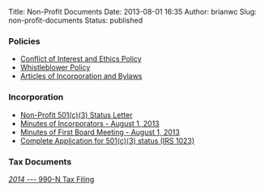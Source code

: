 Title: Non-Profit Documents
Date: 2013-08-01 16:35
Author: brianwc
Slug: non-profit-documents
Status: published

### Policies

 - [Conflict of Interest and Ethics
    Policy]({filename}/pdf/005-COI_and_Ethics_policy.pdf)
 - [Whistleblower Policy]({filename}/pdf/Whistleblower-Policy.pdf)
 - [Articles of Incorporation and Bylaws]({filename}/pdf/Articles_of_Incorporation_and_Bylaws.pdf)


### Incorporation

-   [Non-Profit 501(c)(3) Status
    Letter]({filename}/pdf/006-non-profit-status-letter-redacted.pdf)
-   [Minutes of Incorporators - August 1,
    2013]({filename}/pdf/003-minutes_incorporators.pdf)
-   [Minutes of First Board Meeting - August 1,
    2013]({filename}/pdf/004-mins_1st_bd_mtg-signed.pdf)
-   [Complete Application for 501(c)(3) status (IRS
    1023)](http://owncloud.freelawproject.org/public.php?service=files&t=679d702c8596346f261db57e18405afd&download)

### Tax Documents

[*2014* --- 990-N Tax Filing]({filename}/pdf/2014-990-N.pdf)

